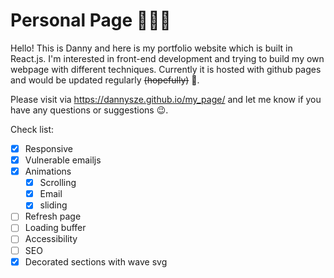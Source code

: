 # Personal Page 💁🏻‍♂️

Hello! This is Danny and here is my portfolio website which is built in React.js. I'm interested in front-end development and trying to build my own webpage with different techniques. Currently it is hosted with github pages and would be updated regularly ~~(hopefully)~~ 🤣.

Please visit via https://dannysze.github.io/my_page/ and let me know if you have any questions or suggestions 😉.

Check list:

- [x] Responsive
- [x] Vulnerable emailjs
- [x] Animations
  - [x] Scrolling
  - [x] Email
  - [x] sliding
- [ ] Refresh page
- [ ] Loading buffer
- [ ] Accessibility
- [ ] SEO
- [x] Decorated sections with wave svg
